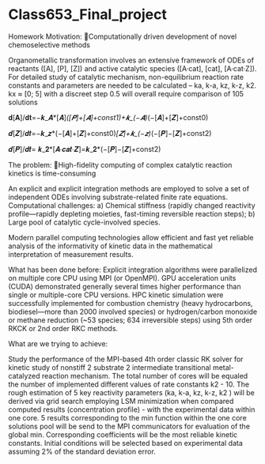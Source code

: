 # Class653_Final_project
Homework 
Motivation: Computationally driven development of novel chemoselective methods

Organometallic transformation involves an extensive framework of ODEs of reactants ([A], [P], [Z]) and active catalytic species ([A·cat], [cat], [A·cat·Z]). For detailed study of catalytic mechanism, non-equilibrium reaction rate constants and parameters are needed to be calculated – ka, k-a, kz, k-z, k2. kx ≈ [0; 5] with a discreet step 0.5 will overall require comparison of 105 solutions

𝐝[𝐀]/𝐝𝐭=−𝒌_𝑨*[𝑨]*([𝑷]+[𝑨]+const1)+𝒌_(−𝑨)*(−[𝑨]+[𝒁]+const0)

𝒅[𝒁]/𝒅𝒕=−𝒌_𝒛*(−[𝑨]+[𝒁]+const0)*[𝒁]+𝒌_(−𝒛)*(−[𝑷]−[𝒁]+const2) 

𝒅[𝑷]/𝒅𝒕= 𝒌_𝟐*[𝑨∙𝒄𝒂𝒕∙𝒁]=𝒌_𝟐*(−[𝑷]−[𝒁]+const2)

The problem: High-fidelity computing of complex catalytic reaction kinetics is time-consuming

An explicit and explicit integration methods are employed to solve a set of independent ODEs involving substrate-related finite rate equations. Computational challenges:
a) Chemical stiffness (rapidly changed reactivity profile—rapidly depleting moieties, fast-timing reversible reaction steps);
b) Large pool of catalytic cycle-involved species.

Modern parallel computing technologies allow efficient and fast yet reliable analysis of the informativity of kinetic data in the mathematical interpretation of measurement results.

What has been done before:
Explicit integration algorithms were parallelized on multiple core CPU using MPI (or OpenMPI).
GPU acceleration units (CUDA) demonstrated generally several times higher performance than single or multiple-core CPU versions.
HPC kinetic simulation were successfully implemented for combustion chemistry (heavy hydrocarbons, biodiesel—more than 2000 involved species) or hydrogen/carbon monoxide or methane reduction (~53 species; 634 irreversible steps) using 5th order RKCK or 2nd order RKC methods.

What are we trying to achieve:

Study the performance of the MPI-based 4th order classic RK solver for kinetic study of nonstiff 2 substrate 2 intermediate transitional metal-catalyzed reaction mechanism.
The total number of cores will be equaled the number of implemented different values of rate constants k2 - 10.
The rough estimation of 5 key reactivity parameters (ka, k-a, kz, k-z, k2 ) will be derived via grid search employing LSM minimization when compared computed results (concentration profile) - with the experimental data within one core.
5 results corresponding to the min function within the one core solutions pool will be send to the MPI communicators for evaluation of the global min. Corresponding coefficients will be the most reliable kinetic constants. 
Initial conditions will be selected based on experimental data assuming 2% of the standard deviation error.


